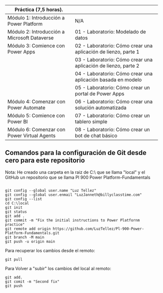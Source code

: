 | Práctica (7,5 horas).                         |                                                              |
| --------------------------------------------- | ------------------------------------------------------------ |
| Módulo 1:  Introducción a Power Platform      | N/A                                                          |
| Módulo 2: Introducción a Microsoft  Dataverse | 01 - Laboratorio: Modelado de datos                          |
| Módulo 3: Comience  con Power Apps            | 02 - Laboratorio: Cómo crear una aplicación de lienzo, parte 1 |
|                                               | 03 - Laboratorio: Cómo crear una  aplicación de lienzo, parte 2 |
|                                               | 04 - Laboratorio: Cómo crear una  aplicación basada en modelo |
|                                               | 05 - Laboratorio: Cómo crear un portal de  Power Apps        |
| Módulo 4: Comenzar con Power Automate         | 06 - Laboratorio: Cómo crear una solución automatizada       |
| Módulo 5: Comience con Power BI               | 07 - Laboratorio: Cómo crear un tablero simple               |
| Módulo 6: Comenzar con Power Virtual  Agents  | 08 - Laboratorio: Cómo crear un bot de chat básico           |

## Comandos para la configuración de Git desde cero para este repositorio
Nota: He creado una carpeta en la raiz de C:\ que se llama "local" y el GitHub un repositorio que se llama Pl 900 Power Platform-Fundamentals

```

git config --global user.name "Luz Tellez"
git config --global user.enmail "LuzJanneth@billyclasstime.com"
git config --list
cd C:\local
git init
git status
git add .
git commit -m "Fix the initial instructions to Power Platfornm practice"
git remote add origin https://github.com/LuzTellez/Pl-900-Power-Platform-Fundamentals.git
git branch -M main
git push -u origin main

```



Para recuperar los cambios desde el remoto:

```
git pull
```



Para Volver a "subir" los cambios del local al remoto:

```
git add.
git comit -m "Second fix"
git push
```

